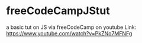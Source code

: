 ﻿# freeCodeCampJStut
a basic tut on JS via freeCodeCamp on youtube
Link: https://www.youtube.com/watch?v=PkZNo7MFNFg
